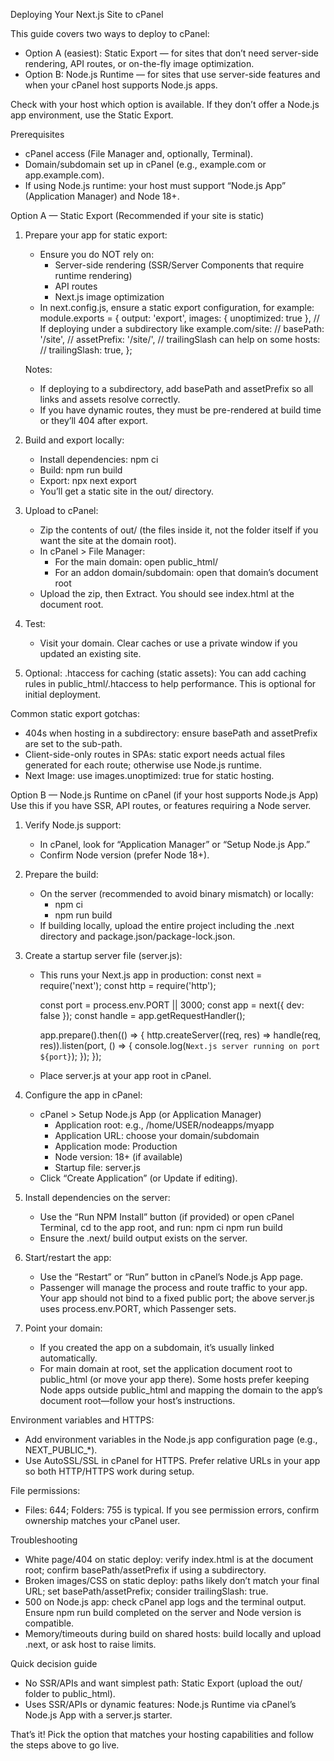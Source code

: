 Deploying Your Next.js Site to cPanel

This guide covers two ways to deploy to cPanel:
- Option A (easiest): Static Export — for sites that don’t need server-side rendering, API routes, or on-the-fly image optimization.
- Option B: Node.js Runtime — for sites that use server-side features and when your cPanel host supports Node.js apps.

Check with your host which option is available. If they don’t offer a Node.js app environment, use the Static Export.

Prerequisites
- cPanel access (File Manager and, optionally, Terminal).
- Domain/subdomain set up in cPanel (e.g., example.com or app.example.com).
- If using Node.js runtime: your host must support “Node.js App” (Application Manager) and Node 18+.

Option A — Static Export (Recommended if your site is static)
1) Prepare your app for static export:
   - Ensure you do NOT rely on:
     - Server-side rendering (SSR/Server Components that require runtime rendering)
     - API routes
     - Next.js image optimization
   - In next.config.js, ensure a static export configuration, for example:
     module.exports = {
       output: 'export',
       images: { unoptimized: true },
       // If deploying under a subdirectory like example.com/site:
       // basePath: '/site',
       // assetPrefix: '/site/',
       // trailingSlash can help on some hosts:
       // trailingSlash: true,
     };

   Notes:
   - If deploying to a subdirectory, add basePath and assetPrefix so all links and assets resolve correctly.
   - If you have dynamic routes, they must be pre-rendered at build time or they’ll 404 after export.

2) Build and export locally:
   - Install dependencies: npm ci
   - Build: npm run build
   - Export: npx next export
   - You’ll get a static site in the out/ directory.

3) Upload to cPanel:
   - Zip the contents of out/ (the files inside it, not the folder itself if you want the site at the domain root).
   - In cPanel > File Manager:
     - For the main domain: open public_html/
     - For an addon domain/subdomain: open that domain’s document root
   - Upload the zip, then Extract. You should see index.html at the document root.

4) Test:
   - Visit your domain. Clear caches or use a private window if you updated an existing site.

5) Optional: .htaccess for caching (static assets):
   You can add caching rules in public_html/.htaccess to help performance. This is optional for initial deployment.

Common static export gotchas:
- 404s when hosting in a subdirectory: ensure basePath and assetPrefix are set to the sub-path.
- Client-side-only routes in SPAs: static export needs actual files generated for each route; otherwise use Node.js runtime.
- Next Image: use images.unoptimized: true for static hosting.

Option B — Node.js Runtime on cPanel (if your host supports Node.js App)
Use this if you have SSR, API routes, or features requiring a Node server.

1) Verify Node.js support:
   - In cPanel, look for “Application Manager” or “Setup Node.js App.”
   - Confirm Node version (prefer Node 18+).

2) Prepare the build:
   - On the server (recommended to avoid binary mismatch) or locally:
     - npm ci
     - npm run build
   - If building locally, upload the entire project including the .next directory and package.json/package-lock.json.

3) Create a startup server file (server.js):
   - This runs your Next.js app in production:
     const next = require('next');
     const http = require('http');

     const port = process.env.PORT || 3000;
     const app = next({ dev: false });
     const handle = app.getRequestHandler();

     app.prepare().then(() => {
       http.createServer((req, res) => handle(req, res)).listen(port, () => {
         console.log(`Next.js server running on port ${port}`);
       });
     });

   - Place server.js at your app root in cPanel.

4) Configure the app in cPanel:
   - cPanel > Setup Node.js App (or Application Manager)
     - Application root: e.g., /home/USER/nodeapps/myapp
     - Application URL: choose your domain/subdomain
     - Application mode: Production
     - Node version: 18+ (if available)
     - Startup file: server.js
   - Click “Create Application” (or Update if editing).

5) Install dependencies on the server:
   - Use the “Run NPM Install” button (if provided) or open cPanel Terminal, cd to the app root, and run:
     npm ci
     npm run build
   - Ensure the .next/ build output exists on the server.

6) Start/restart the app:
   - Use the “Restart” or “Run” button in cPanel’s Node.js App page.
   - Passenger will manage the process and route traffic to your app. Your app should not bind to a fixed public port; the above server.js uses process.env.PORT, which Passenger sets.

7) Point your domain:
   - If you created the app on a subdomain, it’s usually linked automatically.
   - For main domain at root, set the application document root to public_html (or move your app there). Some hosts prefer keeping Node apps outside public_html and mapping the domain to the app’s document root—follow your host’s instructions.

Environment variables and HTTPS:
- Add environment variables in the Node.js app configuration page (e.g., NEXT_PUBLIC_*).
- Use AutoSSL/SSL in cPanel for HTTPS. Prefer relative URLs in your app so both HTTP/HTTPS work during setup.

File permissions:
- Files: 644; Folders: 755 is typical. If you see permission errors, confirm ownership matches your cPanel user.

Troubleshooting
- White page/404 on static deploy: verify index.html is at the document root; confirm basePath/assetPrefix if using a subdirectory.
- Broken images/CSS on static deploy: paths likely don’t match your final URL; set basePath/assetPrefix; consider trailingSlash: true.
- 500 on Node.js app: check cPanel app logs and the terminal output. Ensure npm run build completed on the server and Node version is compatible.
- Memory/timeouts during build on shared hosts: build locally and upload .next, or ask host to raise limits.

Quick decision guide
- No SSR/APIs and want simplest path: Static Export (upload the out/ folder to public_html).
- Uses SSR/APIs or dynamic features: Node.js Runtime via cPanel’s Node.js App with a server.js starter.

That’s it! Pick the option that matches your hosting capabilities and follow the steps above to go live.
